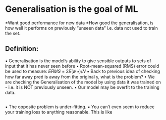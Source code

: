 
# Generalisation is the goal of ML

*Want good performance for new data
*How good the generalisation, is how well it performs on previously “unseen data” i.e. data not
used to train the set.

## Definition:
▪ Generalisation is the model’s ability to give sensible outputs to sets of input that it has never seen before
▪ Root-mean-squared (RMS) error could be used to measure: 𝐸𝑅𝑀𝑆 = 2𝐸(𝑤 ∗)/𝑁
▪ Back to previous idea of checking how far away pred is away from the original y, what is
the problem?
▪ We are checking the Generalisation of the model by using data it was trained on - i.e. it
is NOT previously unseen.
▪ Our model may be overfit to the training data.

##
▪ The opposite problem is under-fitting.
▪ You can’t even seem to reduce your training loss to anything reasonable. This is like  